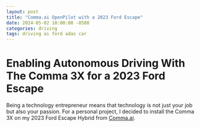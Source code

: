 ```yaml
---
layout: post
title: "Comma.ai OpenPilot with a 2023 Ford Escape"
date: 2024-05-02 18:00:00 -0500
categories: driving
tags: driving ai ford adas car
---
```


# Enabling Autonomous Driving With The Comma 3X for a 2023 Ford Escape
Being a technology entrepreneur means that technology is not just your job but also your passion. For a personal project, I decided to install the Comma 3X on my 2023 Ford Escape Hybrid from [Comma.ai](comma.ai).